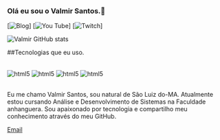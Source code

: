 ### Olá eu sou o Valmir Santos.👋


[![Blog](https://img.shields.io/badge/dev.to-0A0A0A?style=for-the-badge&logo=devdotto&logoColor=white)]
[![You Tube](https://img.shields.io/badge/YouTube-FF0000?style=for-the-badge&logo=youtube&logoColor=white)]
[![Twitch](https://img.shields.io/badge/Twitch-9146FF?style=for-the-badge&logo=twitch&logoColor=white)]

![Valmir GitHub stats](https://github-readme-stats.vercel.app/api?username=Valmirsantos&show_icons=true&theme=radical)


##Tecnologias que eu uso.

<div style="display: inline_block"><br/>
<img align="center" alt="html5" src="https://img.shields.io/badge/HTML5-E34F26?style=for-the-badge&logo=html5&logoColor=white" />
<img align="center" alt="html5" src="https://img.shields.io/badge/CSS3-1572B6?style=for-the-badge&logo=css3&logoColor=white" />
<img align="center" alt="html5" src="https://img.shields.io/badge/JavaScript-323330?style=for-the-badge&logo=javascript&logoColor=F7DF1E" />
<img align="center" alt="html5" src="https://img.shields.io/badge/Node.js-43853D?style=for-the-badge&logo=node.js&logoColor=white" />
</div><br>

Eu me chamo Valmir Santos, sou natural de São Luiz do-MA. Atualmente estou cursando Análise e Desenvolvimento de Sistemas na Faculdade anhanguera. Sou apaixonado por tecnologia e compartilho meu conhecimento através do meu GitHub.<br>

[Email](https://outlook.live.com/mail/0/)
